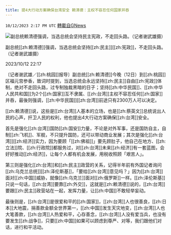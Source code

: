 ```yaml
---
title: 提4大行动方案确保台湾安全 赖清德：主权不容忍任何国家并吞
---
```

`10/12/2023 2:17 PM UTC` [轉載自GNews](https://gnews.org/articles/1825319)

![副总统赖清德强调，当选总统会坚持民主宪政，不走回头路。（记者谢武雄摄）](https://img.ltn.com.tw/Upload/news/600/2023/10/12/phpxrFyGp.jpg "副总统赖清德强调，当选总统会坚持民主宪政，不走回头路。（记者谢武雄摄）")

副总统[[zh:赖清德]]强调，当选总统会坚持[[zh:民主]][[zh:宪政]]，不走回头路。（记者谢武雄摄）

2023/10/12 22:17

〔记者谢武雄／[[zh:桃园]]报导〕副总统[[zh:赖清德]]今晚（12日）到[[zh:桃园]]区福元宫参香，致词时提到，当选总统会永远坚持[[zh:民主]]自由[[zh:宪政]]体制，绝对不走回头路，过专制独裁黑暗的日子；坚持[[zh:中华民国]]、[[zh:中华人民共和国]]为2个[[zh:国家]]互不隶属、[[zh:台湾]]主权不容忍任何[[zh:国家]]并吞，最後则强调，[[zh:中华民国]][[zh:台湾]]前途只有2300万人可以决定。

[[zh:赖清德]]说，这些是[[zh:台湾]]人基本的立场，也是[[zh:蔡英文]]总统说出人民的心声，扞卫人民的权利，他也提出4大行动方案确保[[zh:台湾]]安全。

首先是强化[[zh:台湾]]国防[[zh:国安]]力量，不论是对外军事，还是国防自主，自制[[zh:飞机]]、军舰，不只提升国防，还可以带动商业发展；其次是强化[[zh:台湾]][[zh:经济]]实力，因为要顾「[[zh:佛祖]]」要先顾肚子，他自己在地方、[[zh:立法]]院、[[zh:行政院]]都服务过，对[[zh:台湾]]未来[[zh:经济]]有一套蓝图，会好好推动[[zh:经济]]，让每个人都有机会发展，用税收照顾「艰苦人」。

第三则是强化[[zh:台湾]]和[[zh:民主]]政营的关系，记得半年前有外国记者询问[[zh:乌克兰总统]][[zh:泽伦斯基]]，「要给[[zh:台湾]]意见吗？」因为[[zh:台湾]]面对[[zh:中国]]威胁，就像[[zh:乌克兰]]面对[[zh:俄罗斯]]一样。[[zh:泽伦斯基]]只说一句话，[[zh:台湾]]要靠[[zh:外交]]，这就是[[zh:赖清德]]说的，[[zh:台湾]]要跟[[zh:民主]]政营站在一起，发挥力量，让[[zh:中国]]不敢轻举妄动。

最後则是，[[zh:台湾]]是很爱和平的[[zh:国家]]，[[zh:台湾]]人也很善良，[[zh:日本]]大地震，捐善款金额全世界第一，[[zh:中国]]发生天灾地变，[[zh:台湾]]人也大笔善款，[[zh:台湾]]人热爱和平，心存善念，[[zh:台湾]]人没有爱当兵，也没有要发生[[zh:战争]]，只要[[zh:中国]]如果可以顾虑到尊严、对等，我们跟他们对话，进行和平活动。
